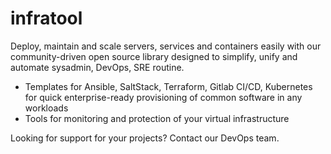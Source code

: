 # infratool
Deploy, maintain and scale servers, services and containers easily with our community-driven open source library designed to simplify, unify and automate sysadmin, DevOps, SRE routine.

- Templates for Ansible, SaltStack, Terraform, Gitlab CI/CD, Kubernetes for quick enterprise-ready provisioning of common software in any workloads
- Tools for monitoring and protection of your virtual infrastructure

Looking for support for your projects? Contact our DevOps team.
